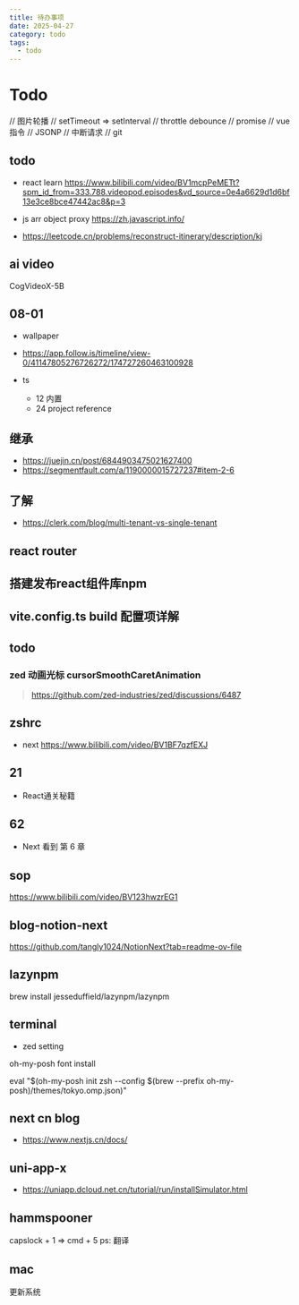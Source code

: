 ```yaml
---
title: 待办事项
date: 2025-04-27
category: todo
tags:
  - todo
---
```


# Todo

// 图片轮播
// setTimeout => setInterval
// throttle debounce
// promise
// vue 指令
// JSONP
// 中断请求
// git

## todo

- react learn <https://www.bilibili.com/video/BV1mcpPeMETt?spm_id_from=333.788.videopod.episodes&vd_source=0e4a6629d1d6bf13e3ce8bce47442ac8&p=3>

- js arr object proxy <https://zh.javascript.info/>

- <https://leetcode.cn/problems/reconstruct-itinerary/description/kj>

## ai video

CogVideoX-5B

## 08-01

- wallpaper
- <https://app.follow.is/timeline/view-0/41147805276726272/174727260463100928>
- ts

  - 12 内置
  - 24 project reference

## 继承

- <https://juejin.cn/post/6844903475021627400>
- <https://segmentfault.com/a/1190000015727237#item-2-6>

## 了解

- <https://clerk.com/blog/multi-tenant-vs-single-tenant>

## react router

## 搭建发布react组件库npm

## vite.config.ts build 配置项详解

## todo

### zed 动画光标 cursorSmoothCaretAnimation

> <https://github.com/zed-industries/zed/discussions/6487>

## zshrc

- next <https://www.bilibili.com/video/BV1BF7qzfEXJ>

## 21

- React通关秘籍

## 62

- Next 看到 第 6 章

## sop

<https://www.bilibili.com/video/BV123hwzrEG1>

## blog-notion-next

<https://github.com/tangly1024/NotionNext?tab=readme-ov-file>

## lazynpm

brew install jesseduffield/lazynpm/lazynpm

## terminal

- zed setting

oh-my-posh font install

eval "$(oh-my-posh init zsh --config $(brew --prefix oh-my-posh)/themes/tokyo.omp.json)"

## next cn blog

- <https://www.nextjs.cn/docs/>

## uni-app-x

- <https://uniapp.dcloud.net.cn/tutorial/run/installSimulator.html>

## hammspooner

capslock + 1 => cmd + 5 ps: 翻译

## mac

更新系统
